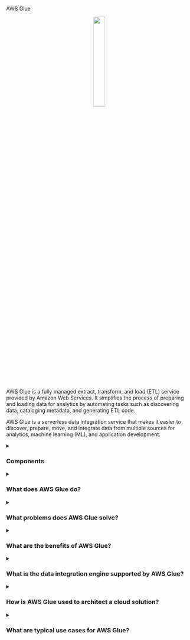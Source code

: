AWS Glue

<div align="center">
  <img src="https://miro.medium.com/v2/resize:fit:299/1*6vvtwkEFppDrUiTC9ELP2g.png" width="25%">
</div>
<br/>

AWS Glue is a fully managed extract, transform, and load (ETL) service provided by Amazon Web Services. It simplifies the process of preparing and loading data for analytics by automating tasks such as discovering data, cataloging metadata, and generating ETL code.

AWS Glue is a serverless data integration service that makes it easier to discover, prepare, move, and integrate data from multiple sources for analytics, machine learning (ML), and application development.


<details><summary><h3>Components</h3></summary>

#### Data Integration

Choose your preferred data integration engine in AWS Glue to support your users and workloads. Components such as the Data Catalog, ETL Engine, ETL Jobs, and Crawlers facilitate the integration of data from various sources, enabling users to extract, transform, and load data for analysis.

<div align="center">
  <img src="https://d1.awsstatic.com/reInvent/reinvent-2022/glue/Product-Page-Diagram_AWS-Glue_for-Ray%402x.f34b47cf0280c7d843ea457b704ea512bebd91d5.png">
</div>

#### Event-driven ETL
Triggers enable event-driven ETL workflows by allowing users to schedule or trigger ETL jobs based on events such as data arrival or changes. This ensures that data processing occurs in response to specific events, enabling real-time or near-real-time analytics.
AWS Glue can run your extract, transform, and load (ETL) jobs as new data arrives. For example, you can configure AWS Glue to initiate your ETL jobs to run as soon as new data becomes available in Amazon Simple Storage Service (S3).

<div align="center">
  <img src="https://d1.awsstatic.com/products/aws-glue/product-page-diagram_AWS-Glue_Event-Driven-ETL-Pipelines%20(4).3f3f393bfdb3deefdf183c1cfd39741f99eed6c6.png">
</div>

#### AWS Glue Data Catalog

You can use the Data Catalog to quickly discover and search multiple AWS datasets without moving the data. Once the data is cataloged, it is immediately available for search and query using Amazon Athena, Amazon EMR, and Amazon Redshift Spectrum.
The Glue Data Catalog serves as a centralized metadata repository for storing information about data sources, schemas, and tables. It facilitates data discovery, search, and understanding, enhancing the efficiency of data management and analytics.

<div align="center">
  <img src="https://d1.awsstatic.com/products/aws-glue/product-page-diagram_AWS-Glue_Unified-View%20(3).cbbd4734e6a79cc3d2569064d0010605a0a307ae.png">
</div>

#### No-code ETL Job

AWS Glue Studio makes it easier to visually create, run, and monitor AWS Glue ETL jobs. You can build ETL jobs that move and transform data using a drag-and-drop editor, and AWS Glue automatically generates the code.

<div align="center">
  <img src="https://d1.awsstatic.com/products/aws-glue/product-page-diagram_AWS-Glue_Elixir%20(2).522ef785088de982530b9fdde4c8be146562fa0f.png">
</div>

#### Manage and monitor data quality

AWS Glue Data Quality automates data quality rule creation, management, and monitoring to help ensure high quality data across your data lakes and pipelines.

<div align="center">
  <img src="https://d1.awsstatic.com/reInvent/reinvent-2022/glue/Product-Page-Diagram_AWS-Glue_Data-Quality%402x.121ffd889bd81b67268beed4f6f1424454ebae4d.png">
</div>

#### Data preparation

With AWS Glue DataBrew, you can explore and experiment with data directly from your data lake, data warehouses, and databases, including Amazon S3, Amazon Redshift, AWS Lake Formation, Amazon Aurora, and Amazon Relational Database Service (RDS). You can choose from over 250 prebuilt transformations in DataBrew to automate data preparation tasks such as filtering anomalies, standardizing formats, and correcting invalid values.

<div align="center">
  <img src="https://d1.awsstatic.com/products/aws-glue/product-page-diagram_AWS-Glue_Self-Service-Visual-Data%20(2).0e1a87155040f71dcc92464a283f1adddd39cf85.png">
</div>

</details>


<details><summary> <h3>What does AWS Glue do?</h3></summary>
AWS Glue automates the ETL process, enabling users to easily prepare and load data for analytics. It discovers and catalogs metadata about various data sources, including databases, tables, and schemas. With AWS Glue, users can create and run ETL jobs without the need to provision or manage infrastructure.
</details>

<details><summary> <h3>What problems does AWS Glue solve?</h3></summary>
  
AWS Glue addresses several challenges in the data preparation and ETL process, including:

- Manual effort: Traditional ETL processes require significant manual effort for data discovery, schema mapping, and ETL job creation.
- Scalability: Managing and scaling ETL infrastructure to handle large volumes of data can be complex and time-consuming.
- Data integration: Integrating data from disparate sources with varying formats and structures can be challenging without a centralized solution.

</details>


<details><summary><h3>What are the benefits of AWS Glue?</h3></summary>

Some key benefits of AWS Glue include:

- Automation: AWS Glue automates many tasks involved in the ETL process, reducing the need for manual intervention.
- Scalability: As a fully managed service, AWS Glue can automatically scale resources to handle varying workloads and data volumes.
- Cost-effectiveness: Users pay only for the resources consumed by their ETL jobs, eliminating the need for upfront investment in infrastructure.
- Data cataloging: AWS Glue provides a centralized metadata repository (Glue Data Catalog) that makes it easy to discover, search, and understand data assets.
    
</details>


<details><summary><h3>What is the data integration engine supported by AWS Glue?</h3></summary>
AWS Glue supports Apache Spark and Apache PySpark as its data integration engines. These engines provide distributed processing capabilities for executing ETL jobs at scale.
</details>


<details><summary> <h3>How is AWS Glue used to architect a cloud solution?</h3></summary>
In a cloud solution architecture, AWS Glue can be used to orchestrate and automate the data preparation and ETL process. It integrates with other AWS services such as Amazon S3, Amazon Redshift, and Amazon RDS to extract data from various sources, transform it as needed, and load it into target destinations for analysis.
</details>

<details><summary><h3>What are typical use cases for AWS Glue?</h3></summary>
Common use cases for AWS Glue include:

- Data warehousing: Preparing and loading data into data warehouses for analytics and reporting.
- Data lakes: Ingesting, transforming, and cataloging data for storage in data lakes.
- Real-time analytics: Processing and analyzing streaming data in real-time to derive insights.
- Data migration: Moving data between different storage systems or databases.  
</details>






